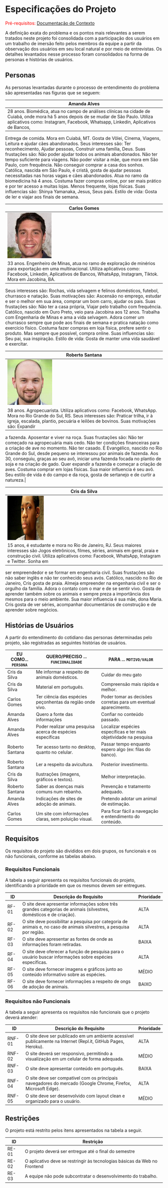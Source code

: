 # Especificações do Projeto

<span style="color:red">Pré-requisitos: <a href="1-Documentação de Contexto.md"> Documentação de Contexto</a></span>

A definição exata do problema e os pontos mais relevantes a serem tratados neste projeto foi consolidada com a participação dos usuários em um trabalho de imersão feito pelos membros da equipe a partir da observação dos usuários em seu local natural e por meio de entrevistas. Os detalhes levantados nesse processo foram consolidados na forma de personas e histórias de usuários.

## Personas

As personas levantadas durante o processo de entendimento do problema são apresentadas nas figuras que se seguem:	

  |**Amanda Alves**
  |----------------
  |28 anos. Biomédica, atua no campo de análises clínicas na cidade de Cuiabá, onde mora há 5 anos depois de se mudar de São Paulo. Utiliza aplicativos como: Instagram, Facebook, Whatsapp, Linkedin, Aplicativos de Bancos, 
  Entrega de comida. Mora em Cuiabá, MT. Gosta de Vôlei, Cinema, Viagens, Leitura e ajudar cães abandonados. Seus interesses são: Ter reconhecimento, Ajudar pessoas, Construir uma família, Deus. Suas frustações são: Não 
  poder ajudar todos os animais abandonados. Não ter tempo suficiente para viagens. Não poder visitar a mãe, que mora em São Paulo, com frequência. Não conseguir comprar a casa dos sonhos. Católica, nascida em São Paulo, 
  é cristã, gosta de ajudar pessoas necessitadas nas horas vagas e cães abandonados. Atua no ramo da biomedicina há 4 anos. Costuma fazer compras online, por ser mais prático e por ter acesso a muitas lojas. Menos frequente,
  lojas físicas. Suas influencias são: Shinya Yamanaka, Jesus, Seus pais. Estilo de vida: Gosta de ler e viajar aos finais de semana.


 |**Carlos Gomes** 
 |------------------------
 | <img src="../src/img/carlosgomes.png" />|
 |33 anos. Engenheiro de Minas, atua no ramo de exploração de minérios para exportação em uma multinacional. Utiliza aplicativos como: Facebook, Linkedin, Aplicativos de Bancos, WhatsApp, Instagram, Tiktok. Mora em Jacobina, BA.
 Seus interesses são: Rochas, vida selvagem e felinos domésticos, futebol, churrasco e natação. Suas motivações são: Ascensão no emprego, estudar e ser o melhor em sua área, comprar um bom carro, ajudar os pais. Suas frustações são:
 Não ter a casa própria, Viajar pelo trabalho com frequência. Católico, nascido em Ouro Preto, veio para Jacobina aos 12 anos. Trabalha com Engenharia de Minas e ama a vida selvagem. Adora comer um churrasco sempre que pode aos 
 finais de semana e pratica natação como exercício físico. Costuma fazer compras em loja física, prefere sentir o produto. Mas sempre que possível, compra online. Suas influencias são: Seu pai, sua inspiração. Estilo de vida: 
 Gosta de manter uma vida saudável e exercitar.


| **Roberto Santana**
|----------------------
| <img src="../src/img/robertosantana.png" /> |
|38 anos. Agropecuarista. Utiliza aplicativos como: Facebook, WhatsApp. Mora no Rio Grande do Sul, RS. Seus interesses são: Praticar trilha, ir à igreja, escalada, plantio, pecuária e leilões de bovinos. Suas motivações são: Expandir 
a fazenda. Aposentar e viver na roça. Suas frustações são: Não ter começado na agropecuária mais cedo. Não ter condições financeiras para a criação de ave no momento. Não ter casado. É Evangélico, nascido no Rio Grande do Sul, desde
pequeno se interessou por animais de fazenda. Aos 30, conseguiu, graças ao seu avô, iniciar uma fazenda focada no plantio de soja e na criação de gado. Quer expandir a fazenda e começar a criação de aves. Costuma comprar em lojas 
físicas. Sua maior influencia é seu avô. Seu estilo de vida é do campo e da roça, gosta de sertanejo e de curtir a natureza.|	

| **Cris da Silva**
|----------------------------
|<img src="../src/img/crisdasilva.png" /> |    
|15 anos, é estudante e mora no Rio de Janeiro, RJ. Seus maiores interesses são Jogos eletrônicos, filmes, séries, animais em geral, praia e construção civil. Utiliza aplicativos como: Facebook, WhatsApp, Instagram e Twitter. Sonha em
ser empreendedor e se formar em engenharia civil. Suas frustações são não saber inglês e não ter conhecido seus avós. Católico, nascido no Rio de Janeiro, Cris gosta de praia. Almeja empreender na engenharia civil e ser o orgulho da 
família. Adora o contato com o mar e de se sentir vivo. Gosta de aprender também sobre os animais e sempre preza a importância dos mesmos para o meio ambiente. Sua maior influencia é sua mãe, dona Maria. Cris gosta de ver séries, 
acompanhar documentários de construção e de aprender sobre negócios.



## Histórias de Usuários

A partir do entendimento do cotidiano das personas determinadas pelo projeto, são registradas as seguintes histórias de usuários.


| EU COMO... `PERSONA` | QUERO/PRECISO ... `FUNCIONALIDADE`                         | PARA ... `MOTIVO/VALOR`                                            |
| -------------------- | ---------------------------------------------------------- | ------------------------------------------------------------------ |
| Cris da Silva        | Me informar a respeito de animais domésticos.              | Cuidar do meu gato                                                 |
| Cris da Silva        | Material em português.                                     | Compreensão mais rápida e melhor.                                  |
| Carlos Gomes         | Ter ciência das espécies peçonhentas da região onde vivo.  | Poder tomar as decisões corretas para um eventual aparecimento.    |
| Amanda Alves         | Quero a fonte das informações                              | Confiar no conteúdo passado.                                       | Confiar no conteúdo passado. |
| Amanda Alves         | Poder realizar uma pesquisa acerca de espécies específicas | Localizar espécies específicas e ter mais objetividade na pesquisa |
| Roberto Santana      | Ter acesso tanto no desktop, quanto no celular.            | Passar tempo enquanto espero algo (ex: filas do banco).            |
| Roberto Santana      | Ler a respeito da avicultura.                              | Posterior investimento.                                            |
| Cris da Silva        | Ilustrações (imagens, gráficos e textos).                  | Melhor interpretação.                                              |
| Roberto Santana      | Saber as doenças mais comuns num rebanho.                  | Prevenção e tratamento adequado.                                   |
| Amanda Alves         | Indicações de sites de adoção de animais.                  | Pretendo adotar um animal de estimação.                            |
| Carlos Gomes         | Um site com informações claras, sem poluição visual.       | Para ficar fácil a navegação e entendimento do conteúdo.           |

## Requisitos

Os requisitos do projeto são divididos em dois grupos, os funcionais e os não funcionais, conforme as tabelas abaixo.

### Requisitos Funcionais
A tabela a seguir apresenta os requisitos funcionais do projeto, identificando a prioridade em que os mesmos devem ser entregues.

| ID    | Descrição do Requisito                                                                                                | Prioridade |
| ----- | --------------------------------------------------------------------------------------------------------------------- | ---------- |
| RF-01 | O site deve apresentar informações sobre três grandes categorias de animais (silvestres, domésticos e de criação).    | ALTA       |
| RF-02 | O site deve possibilitar a pesquisa por categoria de animais e, no caso de animais silvestres, a pesquisa por região. | ALTA       |
| RF-03 | O site deve apresentar as fontes de onde as informações foram retiradas.                                              | BAIXA      |
| RF-04 | O site deve oferecer a função de pesquisa para o usuário buscar informações sobre espécies específicas.               | ALTA       |
| RF-05 | O site deve fornecer imagens e gráficos junto ao conteúdo informativo sobre as espécies.                              | MÉDIO      |
| RF-06 | O site deve fornecer informações a respeito de ongs de adoção de animais.                                             | BAIXO      |

### Requisitos não Funcionais
A tabela a seguir apresenta os requisitos não funcionais que o projeto deverá atender:

| ID     | Descrição do Requisito                                                                                        | Prioridade |
| ------ | ------------------------------------------------------------------------------------------------------------- | ---------- |
| RNF-01 | O site deve ser publicado em um ambiente acessível publicamente na Internet (Repl.it, GitHub Pages, Heroku).  | ALTA       |
| RNF-02 | O site deverá ser responsivo, permitindo a visualização em um celular de forma adequada.                      | MÉDIO      |
| RNF-03 | O site deve apresentar conteúdo em português.                                                                 | BAIXA      |
| RNF-04 | O site deve ser compatível com os principais navegadores do mercado (Google Chrome, Firefox, Microsoft Edge). | ALTA       |
| RNF-05 | O site deve ser desenvolvido com layout clean e organizado para o usuário.                                    | MÉDIO      |

## Restrições

O projeto está restrito pelos itens apresentados na tabela a seguir.

| ID    | Restrição                                                                 |
| ----- | ------------------------------------------------------------------------- |
| RE-01 | O projeto deverá ser entregue até o final do semestre                     |
| RE-02 | O aplicativo deve se restringir às tecnologias básicas da Web no Frontend |
| RE-03 | A equipe não pode subcontratar o desenvolvimento do trabalho.             |
